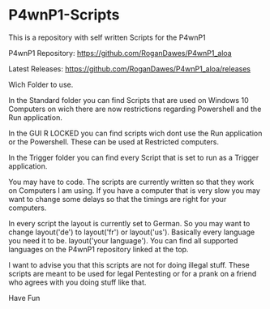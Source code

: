 # P4wnP1-Scripts
This is a repository with self written Scripts for the P4wnP1

P4wnP1 Repository: https://github.com/RoganDawes/P4wnP1_aloa

Latest Releases: https://github.com/RoganDawes/P4wnP1_aloa/releases

Wich Folder to use.

In the Standard folder you can find Scripts that are used on 
Windows 10 Computers on wich there are now restrictions regarding Powershell and
the Run application.

In the GUI R LOCKED you can find scripts wich dont use the Run application
or the Powershell. These can be used at Restricted computers.

In the Trigger folder you can find every Script that is set to run as a
Trigger application.

You may have to code.
The scripts are currently written so that they work on Computers I am using.
If you have a computer that is very slow you may want to change some delays so
that the timings are right for your computers. 

In every script the layout is currently set to German. So you may want to change
layout('de') to layout('fr') or layout('us').
Basically every language you need it to be. layout('your language').
You can find all supported languages on the P4wnP1 repository linked at the top.

I want to advise you that this scripts are not for doing illegal stuff.
These scripts are meant to be used for legal Pentesting or for a prank 
on a friend who agrees with you doing stuff like that.

Have Fun
